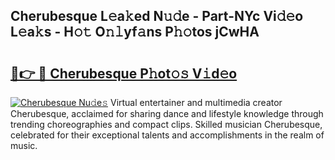 ## Cherubesque L𝚎a𝚔ed N𝚞𝚍e - Part-NYc Vi𝚍𝚎o L𝚎a𝚔s - H𝚘𝚝 O𝚗𝚕yf𝚊ns P𝚑𝚘tos jCwHA

# <h2><a href="http://kfctec1.oniu.top/?m=Cherubesque">🔗👉 🔴 Cherubesque P𝚑ot𝚘𝚜 V𝚒d𝚎o</a></h2>

[![Cherubesque Nu𝚍e𝚜](https://i.imgur.com/0qMVB7G.gif)](http://kfctec1.oniu.top/?m=Cherubesque)
Virtual entertainer and multimedia creator Cherubesque, acclaimed for sharing dance and lifestyle knowledge through trending choreographies and compact clips. Skilled musician Cherubesque, celebrated for their exceptional talents and accomplishments in the realm of music.  
